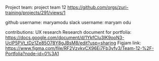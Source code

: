 

Project team: project team 12
https://github.com/orgs/zuri-training/projects/291/views/1

github username: maryamodu
 slack username: maryam odu

contributions:  UX research
Research document for portfolia: https://docs.google.com/document/d/1YkfCIu3IK9ooN3-UclP5PVt_tDz1Ze85O78Y8gJBsM8/edit?usp=sharing
Figjam link: https://www.figma.com/file/RF2VzvkvCX96Ei7Fb3yfv3/Team-12-%2F-Portfolia?node-id=0%3A1

